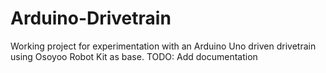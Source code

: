 # Arduino-Drivetrain
Working project for experimentation with an Arduino Uno driven drivetrain using Osoyoo Robot Kit as base. TODO: Add documentation

